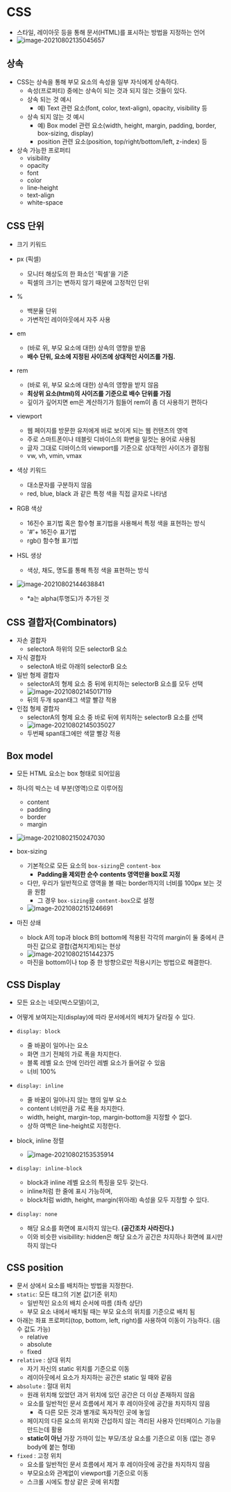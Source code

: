 # CSS

- 스타일, 레이아웃 등을 통해 문서(HTML)를 표시하는 방법을 지정하는 언어
- ![image-20210802135045657](img/image-20210802135045657.png)



## 상속

- CSS는 상속을 통해 부모 요소의 속성을 일부 자식에게 상속하다.
  - 속성(프로퍼티) 중에는 상속이 되는 것과 되지 않는 것들이 있다.
  - 상속 되는 것 예시
    - 예) Text 관련 요소(font, color, text-align), opacity, visibility 등
  - 상속 되지 않는 것 예시
    - 예) Box model 관련 요소(width, height, margin, padding, border, box-sizing, display)
    - position 관련 요소(position, top/right/bottom/left, z-index) 등
- 상속 가능한 프로퍼티
  - visibility
  - opacity
  - font
  - color
  - line-height
  - text-align
  - white-space



## CSS 단위

- 크기 키워드
- px (픽셀)
  - 모니터 해상도의 한 화소인 '픽셀'을 기준
  - 픽셀의 크기는 변하지 않기 때문에 고정적인 단위
- %
  - 백분율 단위
  - 가변적인 레이아웃에서 자주 사용
- em
  - (바로 위, 부모 요소에 대한) 상속의 영향을 받음
  - **배수 단위, 요소에 지정된 사이즈에 상대적인 사이즈를 가짐.**
- rem
  - (바로 위, 부모 요소에 대한) 상속의 영향을 받지 않음
  - **최상위 요소(html)의 사이즈를 기준으로 배수 단위를 가짐**
  - 깊이가 깊어지면 em은 계산하기가 힘들어 rem이 좀 더 사용하기 편하다
- viewport
  - 웹 페이지를 방문한 유저에게 바로 보이게 되는 웹 컨텐츠의 영역
  - 주로 스마트폰이나 테블릿 디바이스의 화변을 일컷는 용어로 사용됨
  - 글자 그대로 디바이스의 viewport를 기준으로 상대적인 사이즈가 결정됨
  - vw, vh, vmin, vmax



- 색상 키워드
  - 대소문자를 구분하지 않음
  - red, blue, black 과 같은 특정 색을 직접 글자로 나타냄
- RGB 색상
  - 16진수 표기법 혹은 함수형 표기법을 사용해서 특정 색을 표현하는 방식
  - '#'+ 16진수 표기법
  - rgb() 함수형 표기법
- HSL 생상
  - 색상, 채도, 명도를 통해 특정 색을 표현하는 방식
- ![image-20210802144638841](img/image-20210802144638841.png)
  - *a는 alpha(투명도)가 추가된 것





## CSS 결합자(Combinators)

- 자손 결합자
  - selectorA 하위의 모든 selectorB 요소
- 자식 결합자
  - selectorA 바로 아래의 selectorB 요소
- 일반 형제 결합자
  - selectorA의 형제 요소 중 뒤에 위치하는 selectorB 요소를 모두 선택
  - ![image-20210802145017119](img/image-20210802145017119.png)
  - 뒤의 두개 span태그 색깔 빨강 적용
- 인접 형제 결합자
  - selectorA의 형제 요소 중 바로 뒤에 위치하는 selectorB 요소를 선택
  - ![image-20210802145035027](img/image-20210802145035027.png)
  - 두번째 span태그에만 색깔 빨강 적용



## Box model

- 모든 HTML 요소는 box 형태로 되어있음
- 하나의 박스는 네 부분(영역)으로 이루어짐
  - content
  - padding
  - border
  - margin
- ![image-20210802150247030](img/image-20210802150247030.png)



- box-sizing
  - 기본적으로 모든 요소의 `box-sizing`은 `content-box`
    - **Padding을 제외한 순수 contents 영역만을 box로 지정**
  - 다만, 우리가 일반적으로 영역을 볼 때는 border까지의 너비를 100px 보는 것을 원함
    - 그 경우 `box-sizing`을 `content-box`으로 설정
  - ![image-20210802151246691](img/image-20210802151246691.png)



- 마진 상쇄

  - block A의 top과 block B의 bottom에 적용된 각각의 margin이 둘 중에서 큰 마진 값으로 결합(겹쳐지게)되는 현상
  - ![image-20210802151442375](img/image-20210802151442375.png)
  - 마진을 bottom이나 top 중 한 방향으로만 적용시키는 방법으로 해결한다.

  



## CSS Display

- 모든 요소는 네모(박스모델)이고, 
- 어떻게 보여지는지(display)에 따라 문서에서의 배치가 달라질 수 있다.



- `display: block`
  - 줄 바꿈이 일어나는 요소
  - 화면 크기 전체의 가로 폭을 차지한다.
  - 블록 레벨 요소 안에 인라인 레벨 요소가 들어갈 수 있음
  - 너비 100%
- `display: inline`
  - 줄 바꿈이 일어나지 않는 행의 일부 요소
  - content 너비만큼 가로 폭을 차지한다.
  - width, height, margin-top, margin-bottom을 지정할 수 없다.
  - 상하 여백은 line-height로 지정한다.
- block, inline 정렬
  - ![image-20210802153535914](img/image-20210802153535914.png)
- `display: inline-block`
  - block과 inline 레벨 요소의 특징을 모두 갖는다.
  - inline처럼 한 줄에 표시 가능하며,
  - block처럼 width, height, margin(위아래) 속성을 모두 지정할 수 있다.
- `display: none`
  - 해당 요소를 화면에 표시하지 않는다. **(공간조차 사라진다.)**
  - 이와 비슷한 visibillity: hidden은 해당 요소가 공간은 차지하나 화면에 표시만 하지 않는다





## CSS position

- 문서 상에서 요소를 배치하는 방법을 지정한다.
- `static`: 모든 태그의 기본 값(기준 위치)
  - 일반적인 요소의 배치 순서에 따름 (좌측 상단)
  - 부모 요소 내에서 배치될 때는 부모 요소의 위치를 기준으로 배치 됨
- 아래는 좌표 프로퍼티(top, bottom, left, right)를 사용하여 이동이 가능하다. (음수 값도 가능)
  - relative
  - absolute
  - fixed
- `relative` : 상대 위치
  - 자기 자신의 static 위치를 기준으로 이동
  - 레이아웃에서 요소가 차지하는 공간은 static 일 때와 같음
- `absolute` : 절대 위치
  - 원래 위치해 있었던 과거 위치에 있던 공간은 더 이상 존재하지 않음
  - 요소를 일반적인 문서 흐름에서 제거 후 레이아웃에 공간을 차지하지 않음
    - 즉 다른 모든 것과 별개로 독자적인 곳에 놓임
  - 페이지의 다른 요소의 위치와 간섭하지 않는 격리된 사용자 인터페이스 기능을 만드는데 활용
  - **static이 아닌** 가장 가까이 있는 부모/조상 요소를 기준으로 이동 (없는 경우 body에 붙는 형태)
- `fixed` : 고정 위치
  - 요소를 일반적인 문서 흐름에서 제거 후 레이아웃에 공간을 차지하지 않음
  - 부모요소와 관계없이 viewport를 기준으로 이동
  - 스크롤 시에도 항상 같은 곳에 위치함

